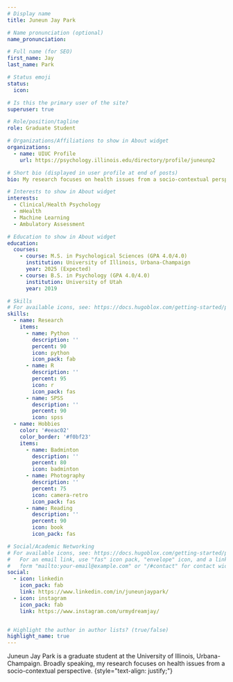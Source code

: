 ```yaml
---
# Display name
title: Juneun Jay Park

# Name pronunciation (optional)
name_pronunciation:

# Full name (for SEO)
first_name: Jay
last_name: Park

# Status emoji
status:
  icon: 

# Is this the primary user of the site?
superuser: true

# Role/position/tagline
role: Graduate Student

# Organizations/Affiliations to show in About widget
organizations:
  - name: UIUC Profile
    url: https://psychology.illinois.edu/directory/profile/juneunp2

# Short bio (displayed in user profile at end of posts)
bio: My research focuses on health issues from a socio-contextual perspective. 

# Interests to show in About widget
interests:
  - Clinical/Health Psychology
  - mHealth
  - Machine Learning
  - Ambulatory Assessment

# Education to show in About widget
education:
  courses:
    - course: M.S. in Psychological Sciences (GPA 4.0/4.0)
      institution: University of Illinois, Urbana-Champaign
      year: 2025 (Expected)
    - course: B.S. in Psychology (GPA 4.0/4.0)
      institution: University of Utah
      year: 2019

# Skills
# For available icons, see: https://docs.hugoblox.com/getting-started/page-builder/#icons
skills:
  - name: Research
    items:
      - name: Python
        description: ''
        percent: 90
        icon: python
        icon_pack: fab
      - name: R
        description: ''
        percent: 95
        icon: r
        icon_pack: fas
      - name: SPSS
        description: ''
        percent: 90
        icon: spss
  - name: Hobbies
    color: '#eeac02'
    color_border: '#f0bf23'
    items:
      - name: Badminton
        description: ''
        percent: 80
        icon: badminton
      - name: Photography
        description: ''
        percent: 75
        icon: camera-retro
        icon_pack: fas
      - name: Reading
        description: ''
        percent: 90
        icon: book
        icon_pack: fas

# Social/Academic Networking
# For available icons, see: https://docs.hugoblox.com/getting-started/page-builder/#icons
#   For an email link, use "fas" icon pack, "envelope" icon, and a link in the
#   form "mailto:your-email@example.com" or "/#contact" for contact widget.
social:
  - icon: linkedin
    icon_pack: fab
    link: https://www.linkedin.com/in/juneunjaypark/
  - icon: instagram
    icon_pack: fab
    link: https://www.instagram.com/urmydreamjay/


# Highlight the author in author lists? (true/false)
highlight_name: true
---
```


Juneun Jay Park is a graduate student at the University of Illinois, Urbana-Champaign.
Broadly speaking, my research focuses on health issues from a socio-contextual perspective. 
{style="text-align: justify;"} 
